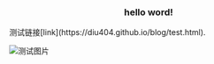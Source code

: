 <h3 style="text-align: center">
hello word!
</h3>
测试链接[link](https://diu404.github.io/blog/test.html).

![](https://diu404.github.io/images/header.JPG "测试图片")
